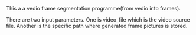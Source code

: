 This a a vedio frame segmentation programme(from vedio into frames).

There are two input parameters. One is video_file which is the video source file. Another is the specific path where generated frame pictures is stored.



